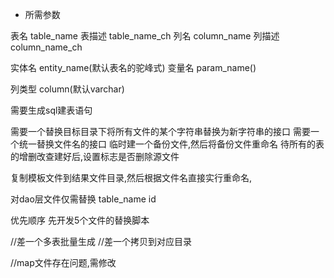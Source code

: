 - 所需参数

表名 table_name
表描述 table_name_ch
列名 column_name
列描述 column_name_ch

实体名 entity_name(默认表名的驼峰式)
变量名 param_name()

列类型 column(默认varchar)

需要生成sql建表语句

需要一个替换目标目录下将所有文件的某个字符串替换为新字符串的接口
需要一个统一替换文件名的接口
临时建一个备份文件,然后将备份文件重命名
待所有的表的增删改查建好后,设置标志是否删除源文件


复制模板文件到结果文件目录,然后根据文件名直接实行重命名,


对dao层文件仅需替换 table_name id


优先顺序
先开发5个文件的替换脚本


//差一个多表批量生成
//差一个拷贝到对应目录

//map文件存在问题,需修改